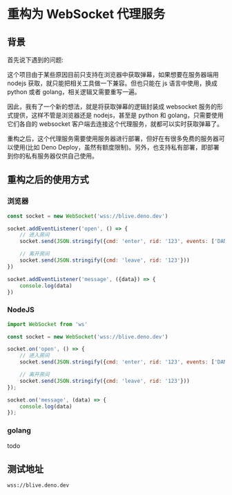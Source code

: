 # 重构为 WebSocket 代理服务

## 背景

首先说下遇到的问题:

这个项目由于某些原因目前只支持在浏览器中获取弹幕，如果想要在服务器端用 nodejs 获取，就只能把相关工具做一下兼容。但也只能在 js 语言中使用，换成 python 或者 golang，相关逻辑又需要重写一遍。

因此，我有了一个新的想法，就是将获取弹幕的逻辑封装成 websocket 服务的形式提供，这样不管是浏览器还是 nodejs，甚至是 python 和 golang，只需要使用它们各自的 websocket
客户端去连接这个代理服务，就都可以实时获取弹幕了。

重构之后，这个代理服务需要使用服务器进行部署，但好在有很多免费的服务器可以使用(比如 Deno Deploy，虽然有额度限制)。另外，也支持私有部署，即部署到你的私有服务器仅供自己使用。

## 重构之后的使用方式

### 浏览器

```js
const socket = new WebSocket('wss://blive.deno.dev')

socket.addEventListener('open', () => {
    // 进入房间
    socket.send(JSON.stringify({cmd: 'enter', rid: '123', events: ['DANMU_MSG']}))

    // 离开房间
    socket.send(JSON.stringify({cmd: 'leave', rid: '123'}))
})

socket.addEventListener('message', ({data}) => {
    console.log(data)
})
```

### NodeJS

```js
import WebSocket from 'ws'

const socket = new WebSocket('wss://blive.deno.dev')

socket.on('open', () => {
    // 进入房间
    socket.send(JSON.stringify({cmd: 'enter', rid: '123', events: ['DANMU_MSG']}))

    // 离开房间
    socket.send(JSON.stringify({cmd: 'leave', rid: '123'}))
});

socket.on('message', (data) => {
    console.log(data)
});
```

### golang

todo


## 测试地址

`wss://blive.deno.dev`
